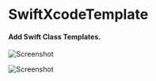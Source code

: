 # SwiftXcodeTemplate
#### Add Swift Class Templates.


![Screenshot](https://github.com/lovesunstar/SwiftXcodeTemplate/blob/master/Screenshot0.png)


![Screenshot](https://github.com/lovesunstar/SwiftXcodeTemplate/blob/master/Screenshot1.png)
